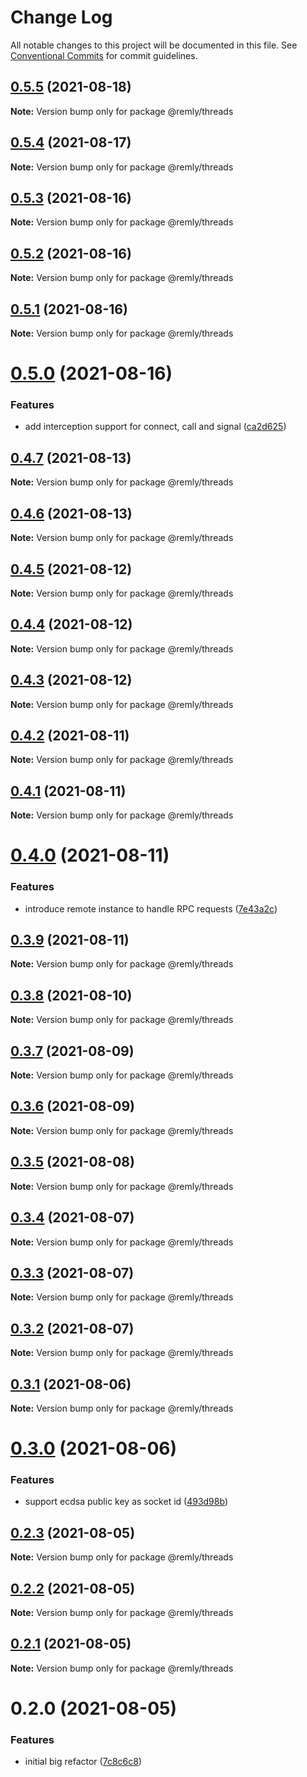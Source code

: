 # Change Log

All notable changes to this project will be documented in this file.
See [Conventional Commits](https://conventionalcommits.org) for commit guidelines.

## [0.5.5](https://gitr.net/mindary/remly/compare/@remly/threads@0.5.4...@remly/threads@0.5.5) (2021-08-18)

**Note:** Version bump only for package @remly/threads





## [0.5.4](https://gitr.net/mindary/remly/compare/@remly/threads@0.5.3...@remly/threads@0.5.4) (2021-08-17)

**Note:** Version bump only for package @remly/threads





## [0.5.3](https://gitr.net/mindary/remly/compare/@remly/threads@0.5.2...@remly/threads@0.5.3) (2021-08-16)

**Note:** Version bump only for package @remly/threads





## [0.5.2](https://gitr.net/mindary/remly/compare/@remly/threads@0.5.1...@remly/threads@0.5.2) (2021-08-16)

**Note:** Version bump only for package @remly/threads





## [0.5.1](https://gitr.net/mindary/remly/compare/@remly/threads@0.5.0...@remly/threads@0.5.1) (2021-08-16)

**Note:** Version bump only for package @remly/threads





# [0.5.0](https://gitr.net/mindary/remly/compare/@remly/threads@0.4.7...@remly/threads@0.5.0) (2021-08-16)


### Features

* add interception support for connect, call and signal ([ca2d625](https://gitr.net/mindary/remly/commits/ca2d625c216f18420c7d5c73ed26296ca9297974))





## [0.4.7](https://gitr.net/mindary/remly/compare/@remly/threads@0.4.6...@remly/threads@0.4.7) (2021-08-13)

**Note:** Version bump only for package @remly/threads





## [0.4.6](https://gitr.net/mindary/remly/compare/@remly/threads@0.4.5...@remly/threads@0.4.6) (2021-08-13)

**Note:** Version bump only for package @remly/threads





## [0.4.5](https://gitr.net/mindary/remly/compare/@remly/threads@0.4.4...@remly/threads@0.4.5) (2021-08-12)

**Note:** Version bump only for package @remly/threads





## [0.4.4](https://gitr.net/mindary/remly/compare/@remly/threads@0.4.3...@remly/threads@0.4.4) (2021-08-12)

**Note:** Version bump only for package @remly/threads





## [0.4.3](https://gitr.net/mindary/remly/compare/@remly/threads@0.4.2...@remly/threads@0.4.3) (2021-08-12)

**Note:** Version bump only for package @remly/threads





## [0.4.2](https://gitr.net/mindary/remly/compare/@remly/threads@0.4.1...@remly/threads@0.4.2) (2021-08-11)

**Note:** Version bump only for package @remly/threads





## [0.4.1](https://gitr.net/mindary/remly/compare/@remly/threads@0.4.0...@remly/threads@0.4.1) (2021-08-11)

**Note:** Version bump only for package @remly/threads





# [0.4.0](https://gitr.net/mindary/remly/compare/@remly/threads@0.3.9...@remly/threads@0.4.0) (2021-08-11)


### Features

* introduce remote instance to handle RPC requests ([7e43a2c](https://gitr.net/mindary/remly/commits/7e43a2c18a8d56c9a9bbf67745df891bef397363))





## [0.3.9](https://gitr.net/mindary/remly/compare/@remly/threads@0.3.8...@remly/threads@0.3.9) (2021-08-11)

**Note:** Version bump only for package @remly/threads





## [0.3.8](https://gitr.net/mindary/remly/compare/@remly/threads@0.3.7...@remly/threads@0.3.8) (2021-08-10)

**Note:** Version bump only for package @remly/threads





## [0.3.7](https://gitr.net/mindary/remly/compare/@remly/threads@0.3.6...@remly/threads@0.3.7) (2021-08-09)

**Note:** Version bump only for package @remly/threads





## [0.3.6](https://gitr.net/mindary/remly/compare/@remly/threads@0.3.5...@remly/threads@0.3.6) (2021-08-09)

**Note:** Version bump only for package @remly/threads





## [0.3.5](https://gitr.net/mindary/remly/compare/@remly/threads@0.3.4...@remly/threads@0.3.5) (2021-08-08)

**Note:** Version bump only for package @remly/threads





## [0.3.4](https://gitr.net/mindary/remly/compare/@remly/threads@0.3.3...@remly/threads@0.3.4) (2021-08-07)

**Note:** Version bump only for package @remly/threads





## [0.3.3](https://gitr.net/mindary/remly/compare/@remly/threads@0.3.2...@remly/threads@0.3.3) (2021-08-07)

**Note:** Version bump only for package @remly/threads





## [0.3.2](https://gitr.net/mindary/remly/compare/@remly/threads@0.3.1...@remly/threads@0.3.2) (2021-08-07)

**Note:** Version bump only for package @remly/threads





## [0.3.1](https://gitr.net/mindary/remly/compare/@remly/threads@0.3.0...@remly/threads@0.3.1) (2021-08-06)

**Note:** Version bump only for package @remly/threads





# [0.3.0](https://gitr.net/mindary/remly/compare/@remly/threads@0.2.3...@remly/threads@0.3.0) (2021-08-06)


### Features

* support ecdsa public key as socket id ([493d98b](https://gitr.net/mindary/remly/commits/493d98b2f924ae1c5dbf25ef5603082c3f35f928))





## [0.2.3](https://gitr.net/mindary/remly/compare/@remly/threads@0.2.2...@remly/threads@0.2.3) (2021-08-05)

**Note:** Version bump only for package @remly/threads





## [0.2.2](https://gitr.net/mindary/remly/compare/@remly/threads@0.2.1...@remly/threads@0.2.2) (2021-08-05)

**Note:** Version bump only for package @remly/threads





## [0.2.1](https://gitr.net/mindary/remly/compare/@remly/threads@0.2.0...@remly/threads@0.2.1) (2021-08-05)

**Note:** Version bump only for package @remly/threads





# 0.2.0 (2021-08-05)


### Features

* initial big refactor ([7c8c6c8](https://gitr.net/mindary/remly/commits/7c8c6c813f12b4d686b4f59feab4c4abc01e30e6))
